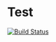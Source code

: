 # Test

[![Build Status](https://api.travis-ci.org/wangdaliu/sdk-test.svg?branch=master)](https://travis-ci.org/wangdaliu/sdk-test)
